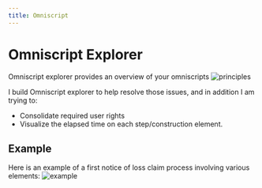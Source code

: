 ```yaml
---
title: Omniscript
---
```


# Omniscript Explorer

Omniscript explorer provides an overview of your omniscripts
![principles](./principles.png)

I build Omniscript explorer to help resolve those issues, and in addition I am trying to:
- Consolidate required user rights
- Visualize the elapsed time on each step/construction element.

## Example

Here is an example of a first notice of loss claim process involving various elements:
![example](./example1.png)

<LiteYouTubeEmbed
              id="oMcpL_95YU4"
              params="autoplay=1&autohide=1&showinfo=0&rel=0"
              title="Omnistudio"
              poster="maxresdefault"
              webp
            />

